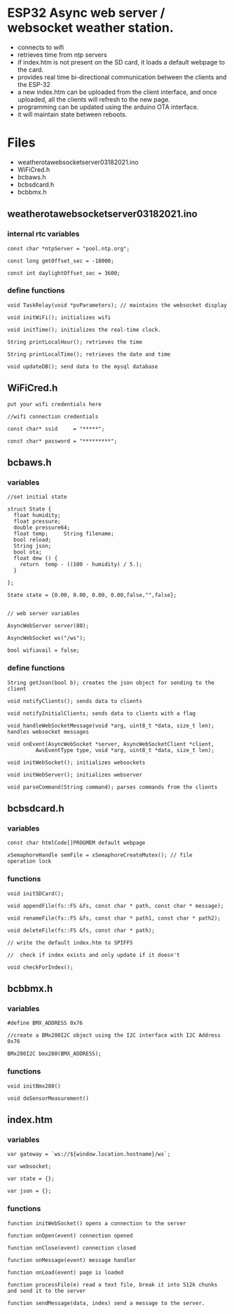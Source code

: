 # ESP32 Async web server / websocket weather station.

 - connects to wifi
 - retrieves time from ntp servers
 - if index.htm is not present on the SD card, it loads a default webpage to the card.
 - provides real time bi-directional communication between the clients and the ESP-32
 - a new index.htm can be uploaded from the client interface, and once uploaded, all the clients will refresh to the new page.
 - programming can be updated using the arduino OTA interface.
 - it will maintain state between reboots.

# Files

 - weatherotawebsocketserver03182021.ino
 - WiFiCred.h
 - bcbaws.h
 - bcbsdcard.h
 - bcbbmx.h

## weatherotawebsocketserver03182021.ino

### internal rtc variables
	const char *ntpServer = "pool.ntp.org";

	const long gmtOffset_sec = -18000;

	const int daylightOffset_sec = 3600;

### define functions

	void TaskRelay(void *pvParameters); // maintains the websocket display

	void initWiFi(); initializes wifi

	void initTime(); initializes the real-time clock.

	String printLocalHour(); retrieves the time

	String printLocalTime(); retrieves the date and time
	
	void updateDB(); send data to the mysql database


## WiFiCred.h

	put your wifi credentials here

	//wifi connection credentials

	const char* ssid     = "*****";

	const char* password = "*********";

## bcbaws.h

### variables
	//set initial state

	struct State {   
	  float humidity;
	  float pressure;
	  double pressure64;
	  float temp;	  String filename;
	  bool reload;
	  String json;
	  bool ota;
	  float dew () {
	    return  temp - ((100 - humidity) / 5.);
	  }

	};

	State state = {0.00, 0.00, 0.00, 0.00,false,"",false};


	// web server variables

	AsyncWebServer server(80);

	AsyncWebSocket ws("/ws");

	bool wifiavail = false;

### define functions
	String getJson(bool b); creates the json object for sending to the client

	void notifyClients(); sends data to clients

	void notifyInitialClients; sends data to clients with a flag

	void handleWebSocketMessage(void *arg, uint8_t *data, size_t len); handles websocket messages

	void onEvent(AsyncWebSocket *server, AsyncWebSocketClient *client,
		     AwsEventType type, void *arg, uint8_t *data, size_t len);
		     
	void initWebSocket(); initializes websockets

	void initWebServer(); initializes webserver

	void parseCommand(String command); parses commands from the clients



## bcbsdcard.h

### variables

	const char htmlCode[]PROGMEM default webpage

	xSemaphoreHandle semFile = xSemaphoreCreateMutex(); // file 
	operation lock




### functions
	void initSDCard();

	void appendFile(fs::FS &fs, const char * path, const char * message);

	void renameFile(fs::FS &fs, const char * path1, const char * path2);

	void deleteFile(fs::FS &fs, const char * path);

	// write the default index.htm to SPIFFS 

	//  check if index exists and only update if it doesn't

	void checkForIndex();

## bcbbmx.h

### variables

	#define BMX_ADDRESS 0x76

	//create a BMx280I2C object using the I2C interface with I2C Address 0x76
	
	BMx280I2C bmx280(BMX_ADDRESS);

### functions

	void initBmx280()
	
	void doSensorMeasurement()
## index.htm

### variables
    var gateway = `ws://${window.location.hostname}/ws`;
    
    var websocket;
    
    var state = {};
    
    var json = {};

### functions
    function initWebSocket() opens a connection to the server
    
    function onOpen(event) connection opened
    
    function onClose(event) connection closed
    
    function onMessage(event) message handler
    
    function onLoad(event) page is loaded
    
    function processFile(e) read a text file, break it into 512k chunks and send it to the server
    
    function sendMessage(data, index) send a message to the server.
